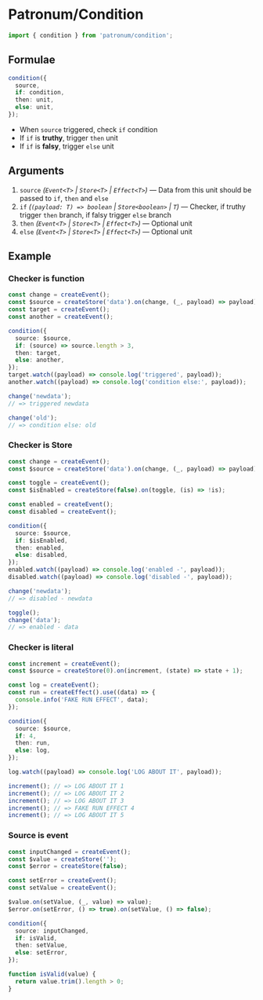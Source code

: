 # Patronum/Condition

```ts
import { condition } from 'patronum/condition';
```

## Formulae

```ts
condition({
  source,
  if: condition,
  then: unit,
  else: unit,
});
```

- When `source` triggered, check `if` condition
- If `if` is **truthy**, trigger `then` unit
- If `if` is **falsy**, trigger `else` unit

## Arguments

1. `source` _(`Event<T>` | `Store<T>` | `Effect<T>`)_ — Data from this unit should be passed to `if`, `then` and `else`
1. `if` _(`(payload: T) => boolean` | `Store<boolean>` | `T`)_ — Checker, if truthy trigger `then` branch, if falsy trigger `else` branch
1. `then` _(`Event<T>` | `Store<T>` | `Effect<T>`)_ — Optional unit
1. `else` _(`Event<T>` | `Store<T>` | `Effect<T>`)_ — Optional unit

## Example

### Checker is function

```ts
const change = createEvent();
const $source = createStore('data').on(change, (_, payload) => payload);
const target = createEvent();
const another = createEvent();

condition({
  source: $source,
  if: (source) => source.length > 3,
  then: target,
  else: another,
});
target.watch((payload) => console.log('triggered', payload));
another.watch((payload) => console.log('condition else:', payload));

change('newdata');
// => triggered newdata

change('old');
// => condition else: old
```

### Checker is Store

```ts
const change = createEvent();
const $source = createStore('data').on(change, (_, payload) => payload);

const toggle = createEvent();
const $isEnabled = createStore(false).on(toggle, (is) => !is);

const enabled = createEvent();
const disabled = createEvent();

condition({
  source: $source,
  if: $isEnabled,
  then: enabled,
  else: disabled,
});
enabled.watch((payload) => console.log('enabled -', payload));
disabled.watch((payload) => console.log('disabled -', payload));

change('newdata');
// => disabled - newdata

toggle();
change('data');
// => enabled - data
```

### Checker is literal

```ts
const increment = createEvent();
const $source = createStore(0).on(increment, (state) => state + 1);

const log = createEvent();
const run = createEffect().use((data) => {
  console.info('FAKE RUN EFFECT', data);
});

condition({
  source: $source,
  if: 4,
  then: run,
  else: log,
});

log.watch((payload) => console.log('LOG ABOUT IT', payload));

increment(); // => LOG ABOUT IT 1
increment(); // => LOG ABOUT IT 2
increment(); // => LOG ABOUT IT 3
increment(); // => FAKE RUN EFFECT 4
increment(); // => LOG ABOUT IT 5
```

### Source is event

```ts
const inputChanged = createEvent();
const $value = createStore('');
const $error = createStore(false);

const setError = createEvent();
const setValue = createEvent();

$value.on(setValue, (_, value) => value);
$error.on(setError, () => true).on(setValue, () => false);

condition({
  source: inputChanged,
  if: isValid,
  then: setValue,
  else: setError,
});

function isValid(value) {
  return value.trim().length > 0;
}
```
